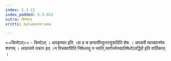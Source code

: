 ```yaml
---
index: 5.3.12
index_padded: 5.3.012
sutra: किमोऽत्‌
vritti: balamanorama

---
```

<<किमोऽत्>> - किमोऽत् । अपकृष्यत इति ।वा ह च छन्दसी॑त्युत्तरसूत्रादिति शेषः । अपकर्षे व्याख्यानमेव शरणम् । अत्प्रत्यये तकार इत् ।न विभक्ता॑विति निषेधस्तु न भवति,तवर्गस्येत्त्वप्रतिषेधोऽतद्धिते॑ इति वार्तिकात् । 